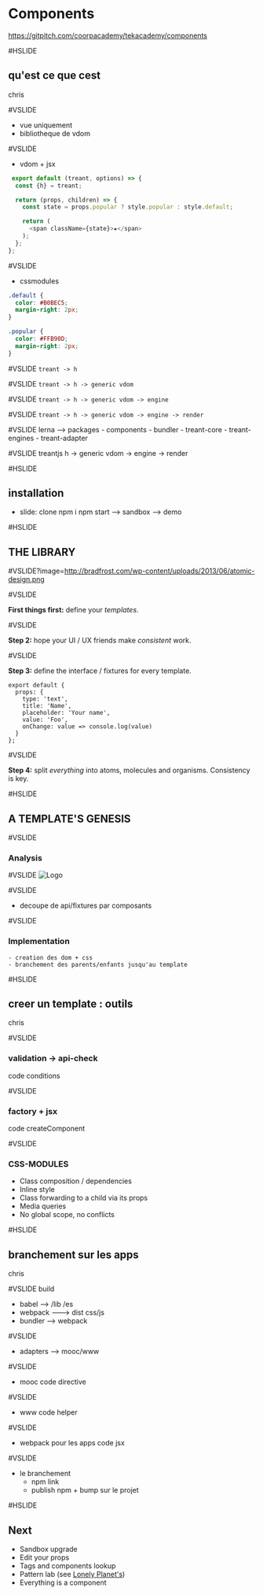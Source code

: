 # Components
https://gitpitch.com/coorpacademy/tekacademy/components

#HSLIDE
## qu'est ce que cest
chris

#VSLIDE
 - vue uniquement
 - bibliotheque de vdom

#VSLIDE
 - vdom + jsx

```js
 export default (treant, options) => {
  const {h} = treant;

  return (props, children) => {
    const state = props.popular ? style.popular : style.default;

    return (
      <span className={state}>★</span>
    );
  };
};
```

#VSLIDE
 + cssmodules

```css
.default {
  color: #B0BEC5;
  margin-right: 2px;
}

.popular {
  color: #FFB90D;
  margin-right: 2px;
}
```

#VSLIDE
 `treant -> h`

#VSLIDE
 `treant -> h -> generic vdom`

#VSLIDE
 `treant -> h -> generic vdom -> engine`

#VSLIDE
 `treant -> h -> generic vdom -> engine -> render`

#VSLIDE
  lerna --> packages
    - components
    - bundler
    - treant-core
    - treant-engines
    - treant-adapter

#VSLIDE
    treantjs
        h -> generic vdom -> engine -> render

#HSLIDE
## installation
  - slide: clone  npm i  npm start
  --> sandbox
  --> demo

#HSLIDE
## THE LIBRARY

#VSLIDE?image=http://bradfrost.com/wp-content/uploads/2013/06/atomic-design.png

#VSLIDE

**First things first:** define your *templates*.

#VSLIDE

**Step 2:** hope your UI / UX friends make *consistent* work.

#VSLIDE

**Step 3:** define the interface / fixtures for every template.
```
export default {
  props: {
    type: 'text',
    title: 'Name',
    placeholder: 'Your name',
    value: 'Foo',
    onChange: value => console.log(value)
  }
};
```

#VSLIDE

**Step 4:** split *everything* into atoms, molecules and organisms. Consistency is key.

#HSLIDE
## A TEMPLATE'S GENESIS

#VSLIDE
### Analysis

#VSLIDE
![Logo](http://atomicdesign.bradfrost.com/images/content/instagram-atomic.png)

#VSLIDE
- decoupe de api/fixtures par composants

#VSLIDE
### Implementation
    - creation des dom + css
    - branchement des parents/enfants jusqu'au template

#HSLIDE
## creer un template : outils
chris

#VSLIDE
### validation -> api-check
 code conditions

#VSLIDE
### factory + jsx
 code createComponent


#VSLIDE
### CSS-MODULES

- Class composition / dependencies
- Inline style
- Class forwarding to a child via its props
- Media queries
- No global scope, no conflicts

#HSLIDE
## branchement sur les apps
chris

#VSLIDE
build
   - babel --> /lib /es
   - webpack ---> dist css/js
   - bundler --> webpack

#VSLIDE
- adapters --> mooc/www

#VSLIDE
- mooc
   code directive

#VSLIDE
- www
   code helper

#VSLIDE
- webpack pour les apps
  code jsx

#VSLIDE
- le branchement
  - npm link
  - publish npm + bump sur le projet

#HSLIDE
## Next
- Sandbox upgrade
 - Edit your props
 - Tags and components lookup
- Pattern lab (see [Lonely Planet's](http://rizzo.lonelyplanet.com/styleguide/design-elements/colours))
- Everything is a component



